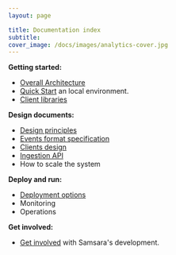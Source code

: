 ```yaml
---
layout: page

title: Documentation index
subtitle:
cover_image: /docs/images/analytics-cover.jpg
---
```


__Getting started:__

  * [Overall Architecture](design/architecture)
  * [Quick Start](quick-start) an local environment.
  * [Client libraries](clients/clients)

__Design documents:__

  * [Design principles](design/design-principles)
  * [Events format specification](design/events-spec)
  * [Clients design](design/clients-design)
  * [Ingestion API](design/ingestion-api)
  * How to scale the system

__Deploy and run:__

  * [Deployment options](operations/cloud-templates)
  * Monitoring
  * Operations

__Get involved:__

  * [Get involved](development/get-involved) with Samsara's development.
